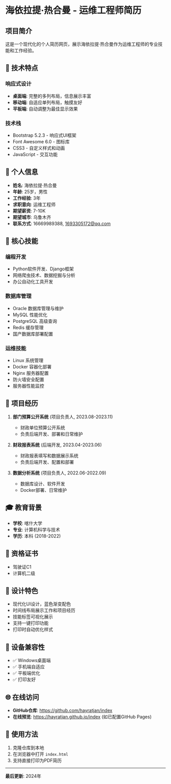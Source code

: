 # 海依拉提·热合曼 - 运维工程师简历

## 项目简介

这是一个现代化的个人简历网页，展示海依拉提·热合曼作为运维工程师的专业技能和工作经验。

## 📱 技术特点

### 响应式设计
- **桌面端**: 完整的多列布局，信息展示丰富
- **移动端**: 自适应单列布局，触摸友好  
- **平板端**: 自动调整为最佳显示效果

### 技术栈
- Bootstrap 5.2.3 - 响应式UI框架
- Font Awesome 6.0 - 图标库
- CSS3 - 自定义样式和动画
- JavaScript - 交互功能

## 👤 个人信息

- **姓名**: 海依拉提·热合曼
- **年龄**: 25岁，男性
- **工作经验**: 3年
- **求职意向**: 运维工程师
- **期望薪资**: 7-10K
- **期望城市**: 乌鲁木齐
- **联系方式**: 16669989388, 1693305172@qq.com

## 💼 核心技能

### 编程开发
- Python软件开发、Django框架
- 网络爬虫技术、数据挖掘与分析
- 办公自动化工具开发

### 数据库管理
- Oracle 数据库管理与维护
- MySQL 性能优化
- PostgreSQL 高级查询
- Redis 缓存管理
- 国产数据库部署配置

### 运维技能
- Linux 系统管理
- Docker 容器化部署
- Nginx 服务器配置
- 防火墙安全配置
- 服务器性能监控

## 🚀 项目经历

1. **部门预算公开系统** (项目负责人, 2023.08-2023.11)
   - 财政单位预算公开系统
   - 负责后端开发、部署和日常维护

2. **财政报表系统** (后端开发, 2023.04-2023.06)  
   - 财政报表填写和数据展示系统
   - 负责后端开发、配置和部署

3. **数据分析系统** (项目负责人, 2022.06-2022.09)
   - 数据库设计、软件开发
   - Docker部署、日常维护

## 🎓 教育背景

- **学校**: 喀什大学
- **专业**: 计算机科学与技术
- **学历**: 本科 (2018-2022)

## 📜 资格证书

- 驾驶证C1
- 计算机二级

## 🎨 设计特色

- 现代化UI设计，蓝色渐变配色
- 时间线布局展示工作和项目经历
- 技能标签可视化展示
- 支持一键打印功能
- 打印时自动优化样式

## 📱 设备兼容性

- ✅ Windows桌面端
- ✅ 手机端自适应
- ✅ 平板端优化
- ✅ 打印友好

## 🌐 在线访问

- **GitHub仓库**: https://github.com/hayratjan/index
- **在线预览**: https://hayratjan.github.io/index (如已配置GitHub Pages)

## 📄 使用方法

1. 克隆仓库到本地
2. 在浏览器中打开 `index.html`
3. 支持直接打印为PDF简历

---

**最后更新**: 2024年